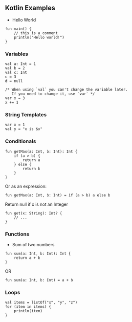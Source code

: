 ## Kotlin Examples

* Hello World

```
fun main() {
    // this is a comment
    println("Hello world!")
}
```

### Variables

```
val a: Int = 1
val b = 2
val c: Int
c = 3 
d = null
```

```
/* When using `val` you can't change the variable later.
   If you need to change it, use `var` */
var x = 3
x += 1
```

### String Templates

```
var x = 1
val y = "x is $x" 
```

### Conditionals

```
fun getMax(a: Int, b: Int): Int {
    if (a > b) {
        return a
    } else {
        return b
    }
}
```

Or as an expression:

```
fun getMax(a: Int, b: Int) = if (a > b) a else b
```

Return null if x is not an Integer

```
fun get(x: String): Int? {
    // ...
}
```

### Functions

* Sum of two numbers

```
fun sum(a: Int, b: Int): Int {
    return a + b
}
```
OR
```
fun sum(a: Int, b: Int) = a + b
```

### Loops

```
val items = listOf("x", "y", "z")
for (item in items) {
    println(item)
}
```

